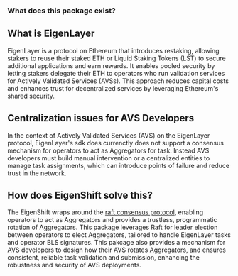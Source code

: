 ### What does this package exist? ###

## What is EigenLayer ##
EigenLayer is a protocol on Ethereum that introduces restaking, allowing stakers to reuse their staked ETH or Liquid Staking Tokens (LST) to secure additional applications and earn rewards. It enables pooled security by letting stakers delegate their ETH to operators who run validation services for Actively Validated Services (AVSs). This approach reduces capital costs and enhances trust for decentralized services by leveraging Ethereum's shared security.

## Centralization issues for AVS Developers ##
In the context of Actively Validated Services (AVS) on the EigenLayer protocol, EigenLayer's sdk does currenctly does not support a consensus mechanism for operators to act as Aggregators for task. Instead AVS developers must build manual intervention or a centralized entities to manage task assignments, which can introduce points of failure and reduce trust in the network.

## How does EigenShift solve this?
The EigenShift wraps around the [raft consensus protocol](https://github.com/hashicorp/raft), enabling operators to act as Aggregators and provides a trustless, programmatic rotation of Aggregators. This package leverages Raft for leader election between operators to elect Aggregators, tailored to handle EigenLayer tasks and operator BLS signatures. This pakcage also provides a mechanism for AVS developers to design how their AVS rotates Aggregators, and ensures consistent, reliable task validation and submission, enhancing the robustness and security of AVS deployments.
